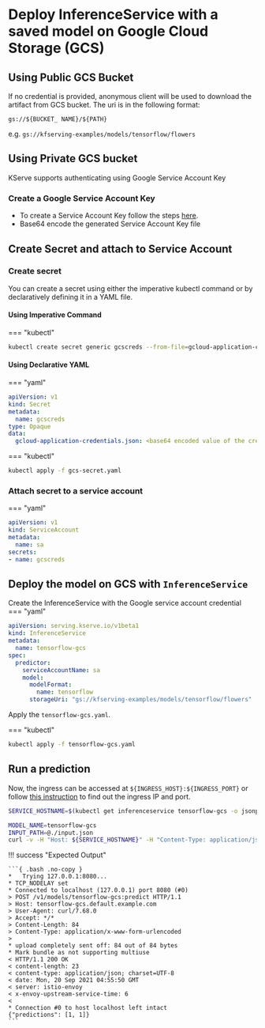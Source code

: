 # Deploy InferenceService with a saved model on Google Cloud Storage (GCS)

## Using Public GCS Bucket

If no credential is provided, anonymous client will be used to download the artifact from GCS bucket.
The uri is in the following format:


```
gs://${BUCKET_ NAME}/${PATH}
```

e.g. ```gs://kfserving-examples/models/tensorflow/flowers```


## Using Private GCS bucket

KServe supports authenticating using Google Service Account Key

### Create a Google Service Account Key

* To create a Service Account Key follow the steps [here](https://cloud.google.com/iam/docs/keys-create-delete#iam-service-account-keys-create-console).
* Base64 encode the generated Service Account Key file


## Create Secret and attach to Service Account


### Create secret

You can create a secret using either the imperative kubectl command or by declaratively defining it in a YAML file.

#### Using Imperative Command

=== "kubectl"
```bash
kubectl create secret generic gcscreds --from-file=gcloud-application-credentials.json=/path/to/gcloud-application-credentials.json
```

#### Using Declarative YAML

=== "yaml"
```yaml
apiVersion: v1
kind: Secret
metadata:
  name: gcscreds
type: Opaque
data:
  gcloud-application-credentials.json: <base64 encoded value of the credential file>
```

=== "kubectl"
```bash
kubectl apply -f gcs-secret.yaml
```

### Attach secret to a service account
=== "yaml"
```yaml
apiVersion: v1
kind: ServiceAccount
metadata:
  name: sa
secrets:
- name: gcscreds
```


## Deploy the model on GCS with `InferenceService`

Create the InferenceService with the Google service account credential
=== "yaml"
```yaml
apiVersion: serving.kserve.io/v1beta1
kind: InferenceService
metadata:
  name: tensorflow-gcs
spec:
  predictor:
    serviceAccountName: sa
    model:
      modelFormat:
        name: tensorflow
      storageUri: "gs://kfserving-examples/models/tensorflow/flowers"

```

Apply the `tensorflow-gcs.yaml`.

=== "kubectl"
```bash
kubectl apply -f tensorflow-gcs.yaml
```

## Run a prediction

Now, the ingress can be accessed at `${INGRESS_HOST}:${INGRESS_PORT}` or follow [this instruction](../../../get_started/first_isvc.md#4-determine-the-ingress-ip-and-ports)
to find out the ingress IP and port.

```bash
SERVICE_HOSTNAME=$(kubectl get inferenceservice tensorflow-gcs -o jsonpath='{.status.url}' | cut -d "/" -f 3)

MODEL_NAME=tensorflow-gcs
INPUT_PATH=@./input.json
curl -v -H "Host: ${SERVICE_HOSTNAME}" -H "Content-Type: application/json" http://${INGRESS_HOST}:${INGRESS_PORT}/v1/models/$MODEL_NAME:predict -d $INPUT_PATH
```

!!! success "Expected Output"

    ```{ .bash .no-copy }
    *   Trying 127.0.0.1:8080...
    * TCP_NODELAY set
    * Connected to localhost (127.0.0.1) port 8080 (#0)
    > POST /v1/models/tensorflow-gcs:predict HTTP/1.1
    > Host: tensorflow-gcs.default.example.com
    > User-Agent: curl/7.68.0
    > Accept: */*
    > Content-Length: 84
    > Content-Type: application/x-www-form-urlencoded
    >
    * upload completely sent off: 84 out of 84 bytes
    * Mark bundle as not supporting multiuse
    < HTTP/1.1 200 OK
    < content-length: 23
    < content-type: application/json; charset=UTF-8
    < date: Mon, 20 Sep 2021 04:55:50 GMT
    < server: istio-envoy
    < x-envoy-upstream-service-time: 6
    <
    * Connection #0 to host localhost left intact
    {"predictions": [1, 1]}
    ```

